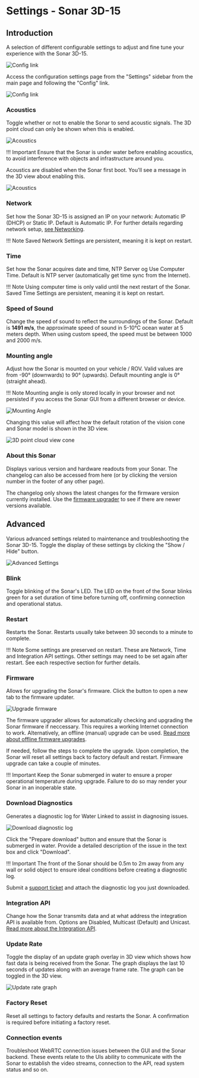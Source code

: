 # Settings - Sonar 3D-15

## Introduction

A selection of different configurable settings to adjust and fine tune your experience with the Sonar 3D-15.

![Config link](../img/Sonar-3D-15-config-page.png)

Access the configuration settings page from the "Settings" sidebar from the main page and following the "Config" link.

![Config link](../img/Sonar-3D-15-sidebar-config.png)

### Acoustics

Toggle whether or not to enable the Sonar to send acoustic signals. The 3D point cloud can only be shown when this is enabled.

![Acoustics](../img/Sonar-3D-15-config-acoustics.png)

!!! Important
    Ensure that the Sonar is under water before enabling acoustics, to avoid interference with objects and infrastructure around you.

Acoustics are disabled when the Sonar first boot. You'll see a message in the 3D view about enabling this.

![Acoustics](../img/Sonar-3D-15-enable-acoustics.png)

### Network

Set how the Sonar 3D-15 is assigned an IP on your network: Automatic IP (DHCP) or Static IP. Default is Automatic IP. For further details regarding network setup, [see Networking](../sonar-3d/sonar-3d-15-networking.md).

!!! Note
    Saved Network Settings are persistent, meaning it is kept on restart.

### Time

Set how the Sonar acquires date and time, NTP Server og Use Computer Time. Default is NTP server (automatically get time sync from the Internet).

!!! Note
    Using computer time is only valid until the next restart of the Sonar. Saved Time Settings are persistent, meaning it is kept on restart.

### Speed of Sound

Change the speed of sound to reflect the surroundings of the Sonar. Default is **1491 m/s**, the approximate speed of sound in 5-10&deg;C ocean water at 5 meters depth. When using custom speed, the speed must be between 1000 and 2000 m/s.

### Mounting angle

Adjust how the Sonar is mounted on your vehicle / ROV. Valid values are from -90° (downwards) to 90° (upwards). Default mounting angle is 0° (straight ahead).

!!! Note
    Mounting angle is only stored locally in your browser and not persisted if you access the Sonar GUI from a different browser or device.

![Mounting Angle](../img/Sonar-3D-15-config-mounting-angle.png)

Changing this value will affect how the default rotation of the vision cone and Sonar model is shown in the 3D view.

![3D point cloud view cone](../img/Sonar-3D-15-config-mounting-angle-3d-view.png)

### About this Sonar

Displays various version and hardware readouts from your Sonar. The changelog can also be accessed from here (or by clicking the version number in the footer of any other page). 

The changelog only shows the latest changes for the firmware version currently installed. Use the [firmware upgrader](#firmware) to see if there are newer versions available.

## Advanced

Various advanced settings related to maintenance and troubleshooting the Sonar 3D-15. Toggle the display of these settings by clicking the "Show / Hide" button.

![Advanced Settings](../img/Sonar-3D-15-config-advanced.png)

### Blink

Toggle blinking of the Sonar's LED. The LED on the front of the Sonar blinks green for a set duration of time before turning off, confirming connection and operational status.

### Restart

Restarts the Sonar. Restarts usually take between 30 seconds to a minute to complete.

!!! Note
    Some settings are preserved on restart. These are Network, Time and Integration API settings. Other settings may need to be set again after restart. See each respective section for further details.

### Firmware

Allows for upgrading the Sonar's firmware. Click the button to open a new tab to the firmware updater.

![Upgrade firmware](../img/Sonar-3D-15-config-advanced-firmware.png)

The firmware upgrader allows for automatically checking and upgrading the Sonar firmware if neccessary. This requires a working Internet connection to work. Alternatively, an offline (manual) upgrade can be used. [Read more about offline firmware upgrades](../sonar-3d/sonar-3d-15-software-update.md#offline-software-update).

If needed, follow the steps to complete the upgrade. Upon completion, the Sonar will reset all settings back to factory default and restart. Firmware upgrade can take a couple of minutes.

!!! Important
    Keep the Sonar submerged in water to ensure a proper operational temperature during upgrade. Failure to do so may render your Sonar in an inoperable state.

### Download Diagnostics

Generates a diagnostic log for Water Linked to assist in diagnosing issues.

![Download diagnostic log](../img/Sonar-3D-15-advanced-settings-download-diagnostic-log.png)

Click the "Prepare download" button and ensure that the Sonar is submerged in water. Provide a detailed description of the issue in the text box and click "Download".

!!! Important
    The front of the Sonar should be 0.5m to 2m away from any wall or solid object to ensure ideal conditions before creating a diagnostic log.

Submit a [support ticket](https://waterlinked.com/support) and attach the diagnostic log you just downloaded.

### Integration API

Change how the Sonar transmits data and at what address the integration API is available from. Options are Disabled, Multicast (Default) and Unicast. [Read more about the Integration API](../sonar-3d/sonar-3d-15-api.md).

### Update Rate

Toggle the display of an update graph overlay in 3D view which shows how fast data is being received from the Sonar. The graph displays the last 10 seconds of updates along with an average frame rate. The graph can be toggled in the 3D view.

![Update rate graph](../img/Sonar-3D-15-config-advanced-update-rate.png)

### Factory Reset

Reset all settings to factory defaults and restarts the Sonar. A confirmation is required before initiating a factory reset.

### Connection events

Troubleshoot WebRTC connection issues between the GUI and the Sonar backend. These events relate to the UIs ability to communicate with the Sonar to establish the video streams, connection to the API, read system status and so on.
